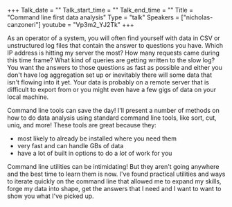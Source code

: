 +++
Talk_date = ""
Talk_start_time = ""
Talk_end_time = ""
Title = "Command line first data analysis"
Type = "talk"
Speakers = ["nicholas-canzoneri"]
youtube = "Vp3m2_YJ2Tk"
+++

As an operator of a system, you will often find yourself with data in CSV or unstructured log files that contain the answer to questions you have. Which IP address is hitting my server the most? How many requests came during this time frame? What kind of queries are getting written to the slow log? You want the answers to those questions as fast as possible and either you don't have log aggregation set up or inevitably there will some data that isn't flowing into it yet. Your data is probably on a remote server that is difficult to export from or you might even have a few gigs of data on your local machine.

Command line tools can save the day! I'll present a number of methods on how to do data analysis using standard command line tools, like sort, cut, uniq, and more! These tools are great because they:
* most likely to already be installed where you need them
* very fast and can handle GBs of data
* have a lot of built in options to do a _lot_ of work for you

Command line utilities can be intimidating! But they aren't going anywhere and the best time to learn them is now. I've found practical utilities and ways to iterate quickly on the command line that allowed me to expand my skills, forge my data into shape, get the answers that I need and I want to want to show you what I've picked up.